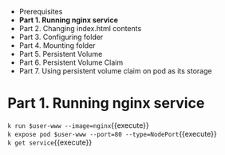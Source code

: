 * Prerequisites
* **Part 1. Running nginx service**
* Part 2. Changing index.html contents
* Part 3. Configuring folder
* Part 4. Mounting folder
* Part 5. Persistent Volume
* Part 6. Persistent Volume Claim
* Part 7. Using persistent volume claim on pod as its storage


# Part 1. Running nginx service

`k run $user-www --image=nginx`{{execute}}  
`k expose pod $user-www --port=80 --type=NodePort`{{execute}}  
`k get service`{{execute}}  